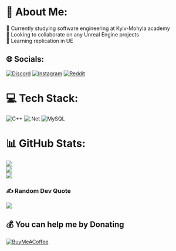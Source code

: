 # 💫 About Me:
🔭 Currently studying software engineering at Kyiv-Mohyla academy<br>👯 Looking to collaborate on any Unreal Engine projects<br>🌱 Learning replication in UE


## 🌐 Socials:
[![Discord](https://img.shields.io/badge/Discord-%237289DA.svg?logo=discord&logoColor=white)](https://discord.gg/Klirik#9426) [![Instagram](https://img.shields.io/badge/Instagram-%23E4405F.svg?logo=Instagram&logoColor=white)](https://instagram.com/rey__ow) [![Reddit](https://img.shields.io/badge/Reddit-%23FF4500.svg?logo=Reddit&logoColor=white)](https://reddit.com/user/klirikV) 

# 💻 Tech Stack:
![C++](https://img.shields.io/badge/c++-%2300599C.svg?style=flat&logo=c%2B%2B&logoColor=white) ![.Net](https://img.shields.io/badge/.NET-5C2D91?style=flat&logo=.net&logoColor=white) ![MySQL](https://img.shields.io/badge/mysql-%2300f.svg?style=flat&logo=mysql&logoColor=white)
# 📊 GitHub Stats:
![](https://github-readme-stats.vercel.app/api?username=wishreacher&theme=dracula&hide_border=true&include_all_commits=true&count_private=true)<br/>
![](https://github-readme-streak-stats.herokuapp.com/?user=wishreacher&theme=dracula&hide_border=true)<br/>
![](https://github-readme-stats.vercel.app/api/top-langs/?username=wishreacher&theme=dracula&hide_border=true&include_all_commits=true&count_private=true&layout=compact)

### ✍️ Random Dev Quote
![](https://quotes-github-readme.vercel.app/api?type=horizontal&theme=radical)

  ## 💰 You can help me by Donating
  [![BuyMeACoffee](https://img.shields.io/badge/Buy%20Me%20a%20Coffee-ffdd00?style=for-the-badge&logo=buy-me-a-coffee&logoColor=black)](https://buymeacoffee.com/https://www.buymeacoffee.com/klirik) 

  
<!-- Proudly created with GPRM ( https://gprm.itsvg.in ) -->
